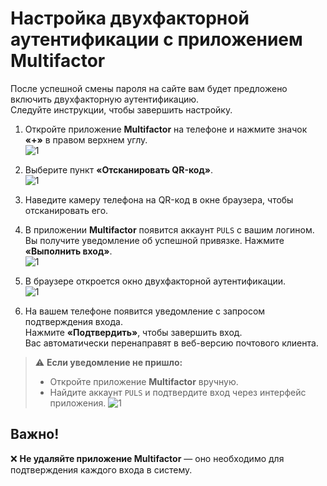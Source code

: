 # Настройка двухфакторной аутентификации с приложением Multifactor

После успешной смены пароля на сайте вам будет предложено включить двухфакторную аутентификацию.  
Следуйте инструкции, чтобы завершить настройку.

1. Откройте приложение **Multifactor** на телефоне и нажмите значок **«+»** в правом верхнем углу.  
![1](../images/2.png)

2. Выберите пункт **«Отсканировать QR-код»**.  
![1](../images/3.png)

3. Наведите камеру телефона на QR-код в окне браузера, чтобы отсканировать его.

4. В приложении **Multifactor** появится аккаунт `PULS` с вашим логином.  
   Вы получите уведомление об успешной привязке. Нажмите **«Выполнить вход»**.  
   ![1](../images/5.png)

5. В браузере откроется окно двухфакторной аутентификации.  
   ![1](../images/6.png)

6. На вашем телефоне появится уведомление с запросом подтверждения входа.  
    Нажмите **«Подтвердить»**, чтобы завершить вход.  
    Вас автоматически перенаправят в веб-версию почтового клиента.

> ⚠️ **Если уведомление не пришло:**
> - Откройте приложение **Multifactor** вручную.  
> - Найдите аккаунт `PULS` и подтвердите вход через интерфейс приложения.
![1](../images/8.png)

## Важно!

❌ **Не удаляйте приложение Multifactor** — оно необходимо для подтверждения каждого входа в систему.

